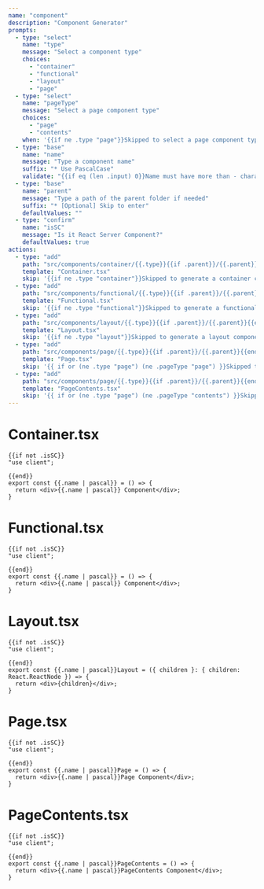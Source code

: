 ```yaml
---
name: "component"
description: "Component Generator"
prompts:
  - type: "select"
    name: "type"
    message: "Select a component type"
    choices:
      - "container"
      - "functional"
      - "layout"
      - "page"
  - type: "select"
    name: "pageType"
    message: "Select a page component type"
    choices:
      - "page"
      - "contents"
    when: '{{if ne .type "page"}}Skipped to select a page component type{{end}}'
  - type: "base"
    name: "name"
    message: "Type a component name"
    suffix: "* Use PascalCase"
    validate: "{{if eq (len .input) 0}}Name must have more than - characters{{end}}"
  - type: "base"
    name: "parent"
    message: "Type a path of the parent folder if needed"
    suffix: "* [Optional] Skip to enter"
    defaultValues: ""
  - type: "confirm"
    name: "isSC"
    message: "Is it React Server Component?"
    defaultValues: true
actions:
  - type: "add"
    path: "src/components/container/{{.type}}{{if .parent}}/{{.parent}}{{end}}/{{.name | pascal}}.tsx"
    template: "Container.tsx"
    skip: '{{if ne .type "container"}}Skipped to generate a container component{{end}}'
  - type: "add"
    path: "src/components/functional/{{.type}}{{if .parent}}/{{.parent}}{{end}}/{{.name | pascal}}.tsx"
    template: "Functional.tsx"
    skip: '{{if ne .type "functional"}}Skipped to generate a functional component{{end}}'
  - type: "add"
    path: "src/components/layout/{{.type}}{{if .parent}}/{{.parent}}{{end}}/{{.name | pascal}}Layout.tsx"
    template: "Layout.tsx"
    skip: '{{if ne .type "layout"}}Skipped to generate a layout component{{end}}'
  - type: "add"
    path: "src/components/page/{{.type}}{{if .parent}}/{{.parent}}{{end}}/{{.name | pascal}}Page.tsx"
    template: "Page.tsx"
    skip: '{{ if or (ne .type "page") (ne .pageType "page") }}Skipped to generate a page component{{end}}'
  - type: "add"
    path: "src/components/page/{{.type}}{{if .parent}}/{{.parent}}{{end}}/{{.name | pascal}}PageContents.tsx"
    template: "PageContents.tsx"
    skip: '{{ if or (ne .type "page") (ne .pageType "contents") }}Skipped to generate a page contents component{{end}}'
---
```


# Container.tsx

```tsx
{{if not .isSC}}
"use client";

{{end}}
export const {{.name | pascal}} = () => {
  return <div>{{.name | pascal}} Component</div>;
}
```

# Functional.tsx

```tsx
{{if not .isSC}}
"use client";

{{end}}
export const {{.name | pascal}} = () => {
  return <div>{{.name | pascal}} Component</div>;
}
```

# Layout.tsx

```tsx
{{if not .isSC}}
"use client";

{{end}}
export const {{.name | pascal}}Layout = ({ children }: { children: React.ReactNode }) => {
  return <div>{children}</div>;
}
```

# Page.tsx

```tsx
{{if not .isSC}}
"use client";

{{end}}
export const {{.name | pascal}}Page = () => {
  return <div>{{.name | pascal}}Page Component</div>;
}
```

# PageContents.tsx

```tsx
{{if not .isSC}}
"use client";

{{end}}
export const {{.name | pascal}}PageContents = () => {
  return <div>{{.name | pascal}}PageContents Component</div>;
}
```

